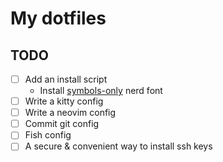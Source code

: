 # My dotfiles

## TODO

-[ ] Add an install script
  - Install [symbols-only](https://github.com/ryanoasis/nerd-fonts/tree/v3.0.1/patched-fonts/NerdFontsSymbolsOnly) nerd font
-[ ] Write a kitty config
-[ ] Write a neovim config
-[ ] Commit git config
-[ ] Fish config
-[ ] A secure & convenient way to install ssh keys
